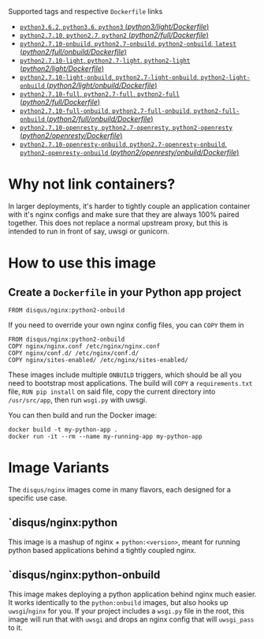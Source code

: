 Supported tags and respective `Dockerfile` links

-   [`python3.6.2`, `python3.6`, `python3` (*python3/light/Dockerfile*)](https://github.com/disqus/docker-nginx/blob/master/python3/light/Dockerfile)
-   [`python2.7.10`, `python2.7`, `python2` (*python2/full/Dockerfile*)](https://github.com/disqus/docker-nginx/blob/master/python2/full/Dockerfile)
-   [`python2.7.10-onbuild`, `python2.7-onbuild`, `python2-onbuild`, `latest` (*python2/full/onbuild/Dockerfile*)](https://github.com/disqus/docker-nginx/blob/master/python2/full/onbuild/Dockerfile)
-   [`python2.7.10-light`, `python2.7-light`, `python2-light` (*python2/light/Dockerfile*)](https://github.com/disqus/docker-nginx/blob/master/python2/light/Dockerfile)
-   [`python2.7.10-light-onbuild`, `python2.7-light-onbuild`, `python2-light-onbuild` (*python2/light/onbuild/Dockerfile*)](https://github.com/disqus/docker-nginx/blob/master/python2/light/onbuild/Dockerfile)
-   [`python2.7.10-full`, `python2.7-full`, `python2-full` (*python2/full/Dockerfile*)](https://github.com/disqus/docker-nginx/blob/master/python2/full/Dockerfile)
-   [`python2.7.10-full-onbuild`, `python2.7-full-onbuild`, `python2-full-onbuild` (*python2/full/onbuild/Dockerfile*)](https://github.com/disqus/docker-nginx/blob/master/python2/full/onbuild/Dockerfile)
-   [`python2.7.10-openresty`, `python2.7-openresty`, `python2-openresty` (*python2/openresty/Dockerfile*)](https://github.com/disqus/docker-nginx/blob/master/python2/openresty/Dockerfile)
-   [`python2.7.10-openresty-onbuild`, `python2.7-openresty-onbuild`, `python2-openresty-onbuild` (*python2/openresty/onbuild/Dockerfile*)](https://github.com/disqus/docker-nginx/blob/master/python2/openresty/onbuild/Dockerfile)

# Why not link containers?

In larger deployments, it's harder to tightly couple an application container with it's nginx configs and make sure that they are always 100% paired together. This does not replace a normal upstream proxy, but this is intended to run in front of say, uwsgi or gunicorn.

# How to use this image

## Create a `Dockerfile` in your Python app project

    FROM disqus/nginx:python2-onbuild

If you need to override your own nginx config files, you can `COPY` them in

    FROM disqus/nginx:python2-onbuild
    COPY nginx/nginx.conf /etc/nginx/nginx.conf
    COPY nginx/conf.d/ /etc/nginx/conf.d/
    COPY nginx/sites-enabled/ /etc/nginx/sites-enabled/

These images include multiple `ONBUILD` triggers, which should be all you need to bootstrap most applications. The build will `COPY` a `requirements.txt` file, `RUN pip install` on said file, copy the current directory into `/usr/src/app`, then run `wsgi.py` with uwsgi.

You can then build and run the Docker image:

    docker build -t my-python-app .
    docker run -it --rm --name my-running-app my-python-app

# Image Variants

The `disqus/nginx` images come in many flavors, each designed for a specific use case.

## `disqus/nginx:python<version>

This image is a mashup of nginx + `python:<version>`, meant for running python based applications behind a tightly coupled nginx.

## `disqus/nginx:python<version>-onbuild

This image makes deploying a python application behind nginx much easier. It works identically to the `python:onbuild` images, but also hooks up `uwsgi`/`nginx` for you. If your project includes a `wsgi.py` file in the root, this image will run that with `uwsgi` and drops an nginx config that will `uwsgi_pass` to it.
